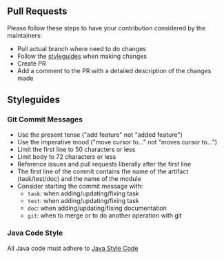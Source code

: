 ## Pull Requests
Please follow these steps to have your contribution considered by the maintainers:
- Pull actual branch where need to do changes
- Follow the [styleguides](#styleguides) when making changes
- Create PR
- Add a comment to the PR with a detailed description of the changes made

## Styleguides
### Git Commit Messages
- Use the present tense ("add feature" not "added feature")
- Use the imperative mood ("move cursor to..." not "moves cursor to...")
- Limit the first line to 50 characters or less
- Limit body to 72 characters or less
- Reference issues and pull requests liberally after the first line
- The first line of the commit contains the name of the artifact (task/test/doc) and the name of the module
- Consider starting the commit message with:
    - `task`: when adding/updating/fixing task
    - `test`: when adding/updating/fixing task
    - `doc`: when adding/updating/fixing documentation
    - `git`: when to merge or to do another operation with git
    
### Java Code Style
All Java code must adhere to [Java Style Code](https://github.com/rakovets/java-practice/wiki/java-code-style)